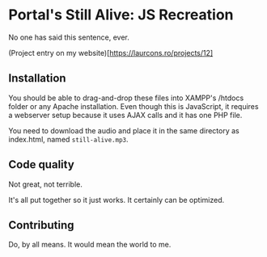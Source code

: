 # Portal's Still Alive: JS Recreation
No one has said this sentence, ever.

(Project entry on my website)[https://laurcons.ro/projects/12]

## Installation
You should be able to drag-and-drop these files into XAMPP's /htdocs folder or any Apache installation. Even though this is JavaScript, it requires a webserver setup because it uses AJAX calls and it has one PHP file.

You need to download the audio and place it in the same directory as index.html, named `still-alive.mp3`.

## Code quality
Not great, not terrible.

It's all put together so it just works. It certainly can be optimized.

## Contributing
Do, by all means. It would mean the world to me.